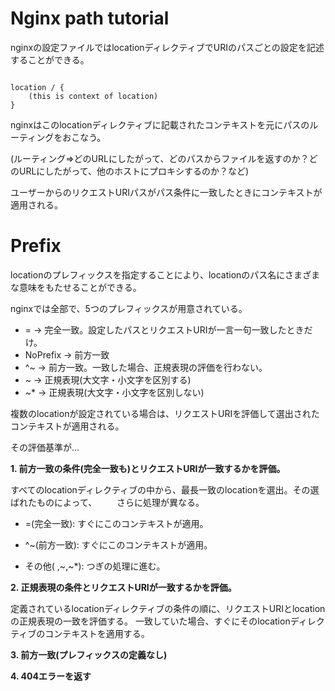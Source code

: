 
# Nginx path tutorial

nginxの設定ファイルではlocationディレクティブでURIのパスごとの設定を記述することができる。

```

location / {
	(this is context of location)
}

```

nginxはこのlocationディレクティブに記載されたコンテキストを元にパスのルーティングをおこなう。

(ルーティング=>どのURLにしたがって、どのパスからファイルを返すのか？どのURLにしたがって、他のホストにプロキシするのか？など)

ユーザーからのリクエストURIパスがパス条件に一致したときにコンテキストが適用される。

# Prefix

locationのプレフィックスを指定することにより、locationのパス名にさまざまな意味をもたせることができる。

nginxでは全部で、5つのプレフィックスが用意されている。


* = 		-> 完全一致。設定したパスとリクエストURIが一言一句一致したときだけ。
* NoPrefix 	-> 前方一致
* ^~ 		-> 前方一致。一致した場合、正規表現の評価を行わない。
* ~		-> 正規表現(大文字・小文字を区別する)
* ~\*		-> 正規表現(大文字・小文字を区別しない)

複数のlocationが設定されている場合は、リクエストURIを評価して選出されたコンテキストが適用される。

その評価基準が...

**1. 前方一致の条件(完全一致も)とリクエストURIが一致するかを評価。**

  すべてのlocationディレクティブの中から、最長一致のlocationを選出。その選ばれたものによって、	　　さらに処理が異なる。

  * =(完全一致): すぐにこのコンテキストが適用。
  
  * ^~(前方一致): すぐにこのコンテキストが適用。
  
  * その他( ,~,~\*): つぎの処理に進む。

**2. 正規表現の条件とリクエストURIが一致するかを評価。**

  定義されているlocationディレクティブの条件の順に、リクエストURIとlocationの正規表現の一致を評価する。
	一致していた場合、すぐにそのlocationディレクティブのコンテキストを適用する。

**3. 前方一致(プレフィックスの定義なし)**

**4. 404エラーを返す**

